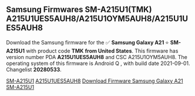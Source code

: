 <h2>Samsung Firmwares SM-A215U1(TMK) A215U1UES5AUH8/A215U1OYM5AUH8/A215U1UES5AUH8</h2>
Download the Samsung firmware for the ✅ <strong>Samsung Galaxy A21 </strong> ⭐ <strong>SM-A215U1</strong> with product code <strong>TMK</strong> <strong> from United States</strong>. This firmware has version number PDA <strong>A215U1UES5AUH8</strong> and CSC A215U1OYM5AUH8. The operating system of this firmware is Android Q , with build date 2021-09-01. Changelist <strong>20280533</strong>.


[SM-A215U1](https://samfirm.shop/samsung/model/SM-A215U1)
[A215U1UES5AUH8](https://samfirm.shop/samsung/pda/A215U1UES5AUH8)
[Download Firmware Samsung Galaxy A21 SM-A215U1](https://samfirm.shop/samsung/firmware/451103)
